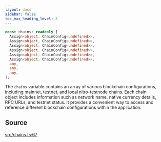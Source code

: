 ```yaml
---
layout: docs
sidebar: false
toc_max_heading_level: 5
---
```


```ts
const chains: readonly [
  Assign<object, ChainConfig<undefined>>,
  Assign<object, ChainConfig<undefined>>,
  Assign<object, ChainConfig<undefined>>,
  Assign<object, ChainConfig<undefined>>,
  Assign<object, ChainConfig<undefined>>,
  Assign<object, ChainConfig<undefined>>,
  any,
  any,
  any,
];
```

The `chains` variable contains an array of various blockchain configurations,
including mainnet, testnet, and local nitro-testnode chains. Each chain
object includes information such as network name, native currency details,
RPC URLs, and testnet status. It provides a convenient way to access and
reference different blockchain configurations within the application.

## Source

[src/chains.ts:67](https://github.com/OffchainLabs/arbitrum-orbit-sdk/blob/9d5595a042e42f7d6b9af10a84816c98ea30f330/src/chains.ts#L67)
